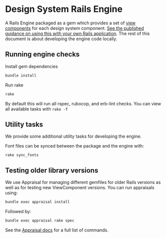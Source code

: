 # Design System Rails Engine

A Rails Engine packaged as a gem which provides a set of [view components](https://viewcomponent.org/) for each design system component. [See the published guidance on using this with your own Rails application](https://citizens-advice-design-system.netlify.app/guides/using-with-rails/). The rest of this document is about developing the engine code locally.

## Running engine checks

Install gem dependencies

```sh
bundle install
```

Run rake

```sh
rake
```

By default this will run all rspec, rubocop, and erb-lint checks. You can view all available tasks with `rake -T`

## Utility tasks

We provide some additional utility tasks for developing the engine.

Font files can be synced between the package and the engine with:

```
rake sync_fonts
```

## Testing older library versions

We use Appraisal for managing different gemfiles for older Rails versions as well as for testing new ViewComponent versions. You can run appraisals using:

```sh
bundle exec appraisal install
```

Followed by:

```sh
bundle exec appraisal rake spec
```

See the [Appraisal docs](https://github.com/thoughtbot/appraisal) for a full list of commands.
